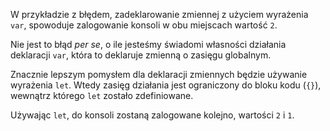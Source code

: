 W przykładzie z błędem, zadeklarowanie zmiennej z użyciem wyrażenia `var`, spowoduje zalogowanie konsoli w obu miejscach wartość `2`.

Nie jest to błąd _per se_, o ile jesteśmy świadomi własności działania deklaracji `var`, która to deklaruje zmienną o zasięgu globalnym.

Znacznie lepszym pomysłem dla deklaracji zmiennych będzie używanie wyrażenia `let`. Wtedy zasięg działania jest ograniczony do bloku kodu (`{}`), wewnątrz którego `let` zostało zdefiniowane.

Używając `let`, do konsoli zostaną zalogowane kolejno, wartości `2` i `1`.
